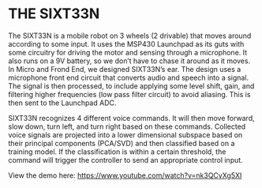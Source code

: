 # THE SIXT33N

The SIXT33N is a mobile robot on 3 wheels (2 drivable) that moves around according to some input. It uses the MSP430 Launchpad as its guts with some circuitry for driving the motor and sensing through a microphone. It also runs on a 9V battery, so we don’t have to chase it around as it moves. In Micro and Frond End, we designed SIXT33N’s ear. The design uses a microphone front end circuit that converts audio and speech into a signal. The signal is then processed, to include applying some level shift, gain, and filtering higher frequencies (low pass filter circuit) to avoid aliasing. This is then sent to the Launchpad ADC.

SIXT33N recognizes 4 different voice commands. It will then move forward, slow down, turn left, and turn right based on these commands. Collected voice signals are projected into a lower dimensional subspace based on their principal components (PCA/SVD) and then classified based on a training model. If the classification is within a certain threshold, the command will trigger the controller to send an appropriate control input.

View the demo here: https://www.youtube.com/watch?v=nk3QCyXg5XI
